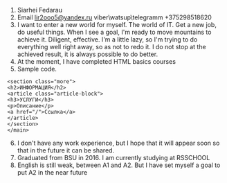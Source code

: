 1. Siarhei Fedarau
2. Email lir2ooo5@yandex.ru viber\watsup\telegramm +375298518620
3. I want to enter a new world for myself. The world of IT. Get a new job, do useful things. When I see a goal, I'm ready to move mountains to achieve it. Diligent, effective. I'm a little lazy, so I'm trying to do everything well right away, so as not to redo it. I do not stop at the achieved result, it is always possible to do better.
4. At the moment, I have completed HTML basics courses
5. Sample code.

```<main>
<section class="more">
<h2>ИНФОРМАЦИЯ</h2>
<article class="article-block">
<h3>УСЛУГИ</h3>
<p>Описание</p>
<a href="/">Ссылка</a>
</article>
</section>
</main>
```

6. I don't have any work experience, but I hope that it will appear soon so that in the future it can be shared.
7. Graduated from BSU in 2016. I am currently studying at RSSCHOOL
8. English is still weak, between A1 and A2. But I have set myself a goal to put A2 in the near future
